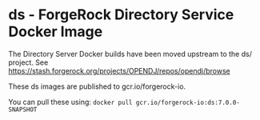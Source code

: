 # ds - ForgeRock Directory Service Docker Image


The Directory Server Docker builds have been moved upstream to the ds/ project. See https://stash.forgerock.org/projects/OPENDJ/repos/opendj/browse 


These ds images are published to gcr.io/forgerock-io.

You can pull these using: `docker pull gcr.io/forgerock-io:ds:7.0.0-SNAPSHOT`

